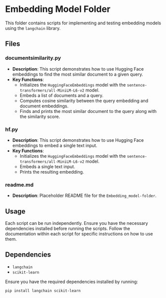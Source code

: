 # Embedding Model Folder

This folder contains scripts for implementing and testing embedding models using the `langchain` library.

## Files

### documentsimilarity.py
- **Description**: This script demonstrates how to use Hugging Face embeddings to find the most similar document to a given query.
- **Key Functions**:
  - Initializes the `HuggingFaceEmbeddings` model with the `sentence-transformers/all-MiniLM-L6-v2` model.
  - Embeds a list of documents and a query.
  - Computes cosine similarity between the query embedding and document embeddings.
  - Finds and prints the most similar document to the query along with the similarity score.

### hf.py
- **Description**: This script demonstrates how to use Hugging Face embeddings to embed a single text input.
- **Key Functions**:
  - Initializes the `HuggingFaceEmbeddings` model with the `sentence-transformers/all-MiniLM-L6-v2` model.
  - Embeds a single text input.
  - Prints the resulting embedding.

### readme.md
- **Description**: Placeholder README file for the `Embedding_model-folder`.

## Usage

Each script can be run independently. Ensure you have the necessary dependencies installed before running the scripts. Follow the documentation within each script for specific instructions on how to use them.

## Dependencies

- `langchain`
- `scikit-learn`

Ensure you have the required dependencies installed by running:
```bash
pip install langchain scikit-learn
